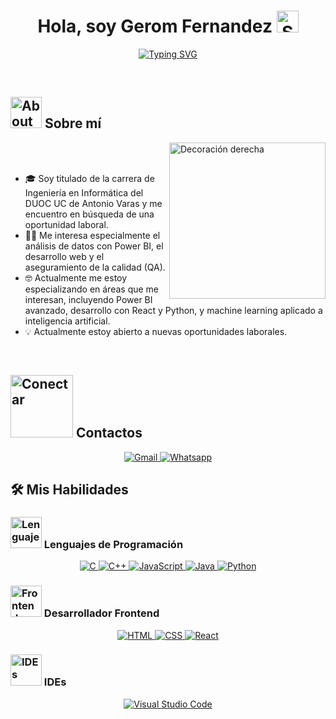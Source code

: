 <h1 align="center">Hola, soy Gerom Fernandez 
  <img src="https://media.giphy.com/media/hvRJCLFzcasrR4ia7z/giphy.gif" width="35" alt="Saludo animado">
</h1>

<p align="center">
  <a href="https://github.com/DenverCoder1/readme-typing-svg">
    <img src="https://readme-typing-svg.herokuapp.com?font=Time+New+Roman&color=%23C8BE25&size=25&center=true&vCenter=true&width=600&height=100&lines=Software+Engineer;Computer+Science+Student;Always+learning+new+things" alt="Typing SVG">
  </a>
</p>

<br>

## <picture><img src="https://github.com/7oSkaaa/7oSkaaa/blob/main/Images/about_me.gif?raw=true" width="50" alt="About me"></picture> Sobre mí

<picture>
  <img align="right" src="https://github.com/7oSkaaa/7oSkaaa/blob/main/Images/Right_Side.gif?raw=true" width="250" alt="Decoración derecha">
</picture>

<br><br>

- 🎓 Soy titulado de la carrera de Ingeniería en Informática del DUOC UC de Antonio Varas y me encuentro en búsqueda de una oportunidad laboral.  
- 👨‍💻 Me interesa especialmente el análisis de datos con Power BI, el desarrollo web y el aseguramiento de la calidad (QA).  
- 🤓 Actualmente me estoy especializando en áreas que me interesan, incluyendo Power BI avanzado, desarrollo con React y Python, y machine learning aplicado a inteligencia artificial.  
- 💡 Actualmente estoy abierto a nuevas oportunidades laborales.  

<br>

## <picture><img src="https://github.com/7oSkaaa/7oSkaaa/blob/main/Images/Connect-with-me.gif?raw=true" width="100" alt="Conectar"></picture> Contactos
<p align="center">
  <a href="mailto:gerom.p25@gmail.com?subject=Hola&body=Hola%20Gerom,%0A%0A" target="_blank">
    <img src="https://img.shields.io/badge/gmail-%23EA4335.svg?style=plastic&logo=gmail&logoColor=white" alt="Gmail"/>
  </a>
  <a href="https://wa.me/56977619531?text=Hola,%20quiero%20contactarte" target="_blank">
    <img src="https://img.shields.io/badge/whatsapp-%2325D366.svg?style=plastic&logo=whatsapp&logoColor=white" alt="Whatsapp"/>
  </a>
</p>

## 🛠️ Mis Habilidades

### <picture><img src="https://github.com/7oSkaaa/7oSkaaa/blob/main/Images/Programming_Languages.gif?raw=true" width="50" alt="Lenguajes"></picture> Lenguajes de Programación

<p align="center"> 
  <a href="https://www.cprogramming.com/" target="_blank"> 
    <img alt="C" src="https://img.shields.io/badge/C%20-%232370ED.svg?style=plastic&logo=c&logoColor=white">
  </a> 
  <a href="https://www.w3schools.com/cpp/" target="_blank"> 
    <img alt="C++" src="https://img.shields.io/badge/C++%20-%2300599C.svg?style=plastic&logo=c%2B%2B&logoColor=white">
  </a> 
  <a href="https://developer.mozilla.org/en-US/docs/Web/JavaScript" target="_blank"> 
    <img alt="JavaScript" src="https://img.shields.io/badge/JavaScript%20-%23F7DF1E.svg?style=plastic&logo=javascript&logoColor=black">
  </a>
  <a href="https://www.java.com" target="_blank"> 
    <img alt="Java" src="https://img.shields.io/badge/Java-%23007396.svg?style=plastic&logo=java&logoColor=white">
  </a>
  <a href="https://www.python.org" target="_blank">
    <img alt="Python" src="https://img.shields.io/badge/Python%20-%2314354C.svg?style=plastic&logo=python&logoColor=white">
  </a>
</p>

### <picture><img src="https://github.com/7oSkaaa/7oSkaaa/blob/main/Images/Front_End.gif?raw=true" width="50" alt="Frontend"></picture> Desarrollador Frontend
<p align="center"> 
  <a href="https://www.w3.org/html/" target="_blank"> 
   <img alt="HTML" src="https://img.shields.io/badge/HTML5%20-%23E34F26.svg?style=plastic&logo=html5&logoColor=white">
  </a>   
  <a href="https://www.w3schools.com/css/" target="_blank">
    <img alt="CSS" src="https://img.shields.io/badge/CSS%20-%231572B6.svg?style=plastic&logo=css3&logoColor=white">
  </a> 
  <a href="https://react.dev/" target="_blank">
    <img alt="React" src="https://img.shields.io/badge/react-%2361DAFB.svg?style=plastic&logo=React&logoColor=black">
  </a>
</p>

### <picture><img src="https://github.com/7oSkaaa/7oSkaaa/blob/main/Images/IDEs.gif?raw=true" width="50" alt="IDEs"></picture> IDEs
<p align="center">
  <a href="https://code.visualstudio.com/" target="_blank"> 
    <img alt="Visual Studio Code" src="https://img.shields.io/badge/Visual%20Studio%20Code-0078d7.svg?style=plastic&logo=visual-studio-code&logoColor=white">
  </a>
</p>


